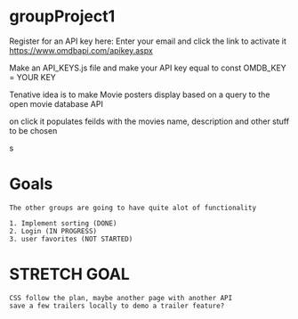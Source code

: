 # groupProject1

Register for an API key here: Enter your email and click the link to activate it 
https://www.omdbapi.com/apikey.aspx

Make an API_KEYS.js file and make your API key equal to const OMDB_KEY = YOUR KEY 


Tenative idea is to make Movie posters display based on a query to the open movie database API

on click it populates feilds with the movies name, description and other stuff to be chosen

s


# Goals

    The other groups are going to have quite alot of functionality

    1. Implement sorting (DONE)
    2. Login (IN PROGRESS)
    3. user favorites (NOT STARTED)

# STRETCH GOAL

    CSS follow the plan, maybe another page with another API
    save a few trailers locally to demo a trailer feature?


